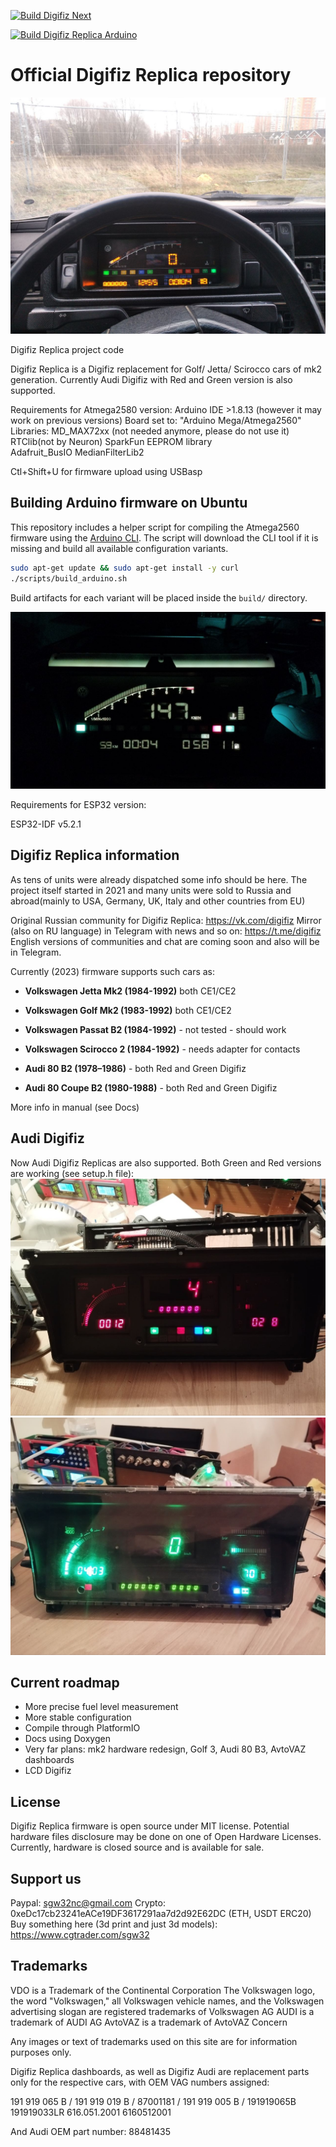 [![Build Digifiz Next](https://github.com/Sgw32/DigifizReplica/actions/workflows/build_main.yml/badge.svg)](https://github.com/Sgw32/DigifizReplica/actions/workflows/build_main.yml)

[![Build Digifiz Replica Arduino](https://github.com/Sgw32/DigifizReplica/actions/workflows/build_legacy_arduino.yml/badge.svg)](https://github.com/Sgw32/DigifizReplica/actions/workflows/build_legacy_arduino.yml)

# Official Digifiz Replica repository

![Digifiz Replica](/images/digifiz_photo.jpg)

Digifiz Replica project code

Digifiz Replica is a Digifiz replacement for Golf/ Jetta/ Scirocco cars of mk2 generation.
Currently Audi Digifiz with Red and Green version is also supported. 


Requirements for Atmega2580 version: Arduino IDE >1.8.13 (however it may work on previous versions)
Board set to: "Arduino Mega/Atmega2560"
Libraries: MD_MAX72xx (not needed anymore, please do not use it)
RTClib(not by Neuron)
SparkFun EEPROM library    
Adafruit_BusIO
MedianFilterLib2

Ctl+Shift+U for firmware upload using USBasp

## Building Arduino firmware on Ubuntu

This repository includes a helper script for compiling the Atmega2560
firmware using the [Arduino CLI](https://arduino.github.io/arduino-cli/).
The script will download the CLI tool if it is missing and build all
available configuration variants.

```bash
sudo apt-get update && sudo apt-get install -y curl
./scripts/build_arduino.sh
```

Build artifacts for each variant will be placed inside the `build/`
directory.

![Digifiz Replica](/images/digifiz_next_photo.jpg)

Requirements for ESP32 version:

ESP32-IDF v5.2.1



## Digifiz Replica information

As tens of units were already dispatched some info should be here. 
The project itself started in 2021 and many units were sold to Russia and abroad(mainly to USA, Germany, UK, Italy and other countries from EU)

Original Russian community for Digifiz Replica: https://vk.com/digifiz
Mirror (also on RU language) in Telegram with news and so on: https://t.me/digifiz
English versions of communities and chat are coming soon and also will be in Telegram. 

Currently (2023) firmware supports such cars as:

- **Volkswagen Jetta Mk2 (1984-1992)** both CE1/CE2
- **Volkswagen Golf Mk2 (1983-1992)** both CE1/CE2
- **Volkswagen Passat B2 (1984-1992)** - not tested - should work
- **Volkswagen Scirocco 2 (1984-1992)** - needs adapter for contacts

- **Audi 80 B2 (1978–1986)** - both Red and Green Digifiz
- **Audi 80 Coupe B2 (1980-1988)** - both Red and Green Digifiz

More info in manual (see Docs)

## Audi Digifiz

Now Audi Digifiz Replicas are also supported. 
Both Green and Red versions are working (see setup.h file):
![Digifiz Replica Audi Red](/images/audi_red.jpg)
![Digifiz Replica Audi Green](/images/audi_green.jpg)


## Current roadmap

- More precise fuel level measurement
- More stable configuration
- Compile through PlatformIO
- Docs using Doxygen
- Very far plans: mk2 hardware redesign, Golf 3, Audi 80 B3, AvtoVAZ dashboards 
- LCD Digifiz

## License

Digifiz Replica firmware is open source under MIT license. 
Potential hardware files disclosure may be done on one of Open Hardware Licenses.
Currently, hardware is closed source and is available for sale. 

## Support us

Paypal: sgw32nc@gmail.com
Crypto: 
0xeDc17cb23241eACe19DF3617291aa7d2d92E62DC (ETH, USDT ERC20)
Buy something here (3d print and just 3d models):
https://www.cgtrader.com/sgw32

## Trademarks

VDO is a Trademark of the Continental Corporation
The Volkswagen logo, the word "Volkswagen," all Volkswagen vehicle names, and the Volkswagen advertising slogan are registered trademarks of Volkswagen AG
AUDI is a trademark of AUDI AG
AvtoVAZ is a trademark of AvtoVAZ Concern

Any images or text of trademarks used on this site are for information purposes only.

Digifiz Replica dashboards, as well as Digifiz Audi are replacement parts only for the respective cars, with OEM VAG numbers assigned:

191 919 065 B / 191 919 019 B / 87001181 / 191 919 005 B / 191919065B
191919033LR 616.051.2001 6160512001

And Audi OEM part number:
88481435